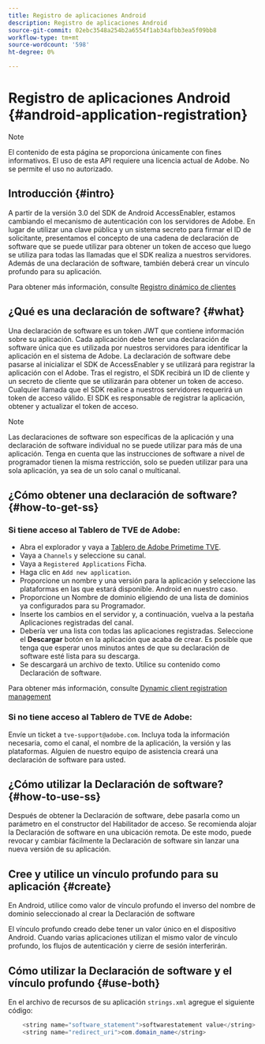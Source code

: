 ```yaml
---
title: Registro de aplicaciones Android
description: Registro de aplicaciones Android
source-git-commit: 02ebc3548a254b2a6554f1ab34afbb3ea5f09bb8
workflow-type: tm+mt
source-wordcount: '598'
ht-degree: 0%

---
```


# Registro de aplicaciones Android {#android-application-registration}

>[!NOTE]
>
>El contenido de esta página se proporciona únicamente con fines informativos. El uso de esta API requiere una licencia actual de Adobe. No se permite el uso no autorizado.

## Introducción {#intro}

A partir de la versión 3.0 del SDK de Android AccessEnabler, estamos cambiando el mecanismo de autenticación con los servidores de Adobe. En lugar de utilizar una clave pública y un sistema secreto para firmar el ID de solicitante, presentamos el concepto de una cadena de declaración de software que se puede utilizar para obtener un token de acceso que luego se utiliza para todas las llamadas que el SDK realiza a nuestros servidores. Además de una declaración de software, también deberá crear un vínculo profundo para su aplicación.

Para obtener más información, consulte [Registro dinámico de clientes](/help/authentication/dynamic-client-registration.md)

## ¿Qué es una declaración de software? {#what}

Una declaración de software es un token JWT que contiene información sobre su aplicación. Cada aplicación debe tener una declaración de software única que es utilizada por nuestros servidores para identificar la aplicación en el sistema de Adobe. La declaración de software debe pasarse al inicializar el SDK de AccessEnabler y se utilizará para registrar la aplicación con el Adobe. Tras el registro, el SDK recibirá un ID de cliente y un secreto de cliente que se utilizarán para obtener un token de acceso. Cualquier llamada que el SDK realice a nuestros servidores requerirá un token de acceso válido. El SDK es responsable de registrar la aplicación, obtener y actualizar el token de acceso.

>[!NOTE]
>
>Las declaraciones de software son específicas de la aplicación y una declaración de software individual no se puede utilizar para más de una aplicación. Tenga en cuenta que las instrucciones de software a nivel de programador tienen la misma restricción, solo se pueden utilizar para una sola aplicación, ya sea de un solo canal o multicanal.

## ¿Cómo obtener una declaración de software? {#how-to-get-ss}

### Si tiene acceso al Tablero de TVE de Adobe:

* Abra el explorador y vaya a [Tablero de Adobe Primetime TVE](https://console.auth.adobe.com).
* Vaya a `Channels` y seleccione su canal.
* Vaya a `Registered Applications` Ficha.
* Haga clic en `Add new application`.
* Proporcione un nombre y una versión para la aplicación y seleccione las plataformas en las que estará disponible. Android en nuestro caso.
* Proporcione un Nombre de dominio eligiendo de una lista de dominios ya configurados para su Programador.
* Inserte los cambios en el servidor y, a continuación, vuelva a la pestaña Aplicaciones registradas del canal.
* Debería ver una lista con todas las aplicaciones registradas. Seleccione el **Descargar** botón en la aplicación que acaba de crear. Es posible que tenga que esperar unos minutos antes de que su declaración de software esté lista para su descarga.
* Se descargará un archivo de texto. Utilice su contenido como Declaración de software.

Para obtener más información, consulte [Dynamic client registration management](/help/authentication/dynamic-client-registration-management.md)

### Si no tiene acceso al Tablero de TVE de Adobe:

Envíe un ticket a `tve-support@adobe.com`. Incluya toda la información necesaria, como el canal, el nombre de la aplicación, la versión y las plataformas. Alguien de nuestro equipo de asistencia creará una declaración de software para usted.

## ¿Cómo utilizar la Declaración de software? {#how-to-use-ss}

Después de obtener la Declaración de software, debe pasarla como un parámetro en el constructor del Habilitador de acceso. Se recomienda alojar la Declaración de software en una ubicación remota. De este modo, puede revocar y cambiar fácilmente la Declaración de software sin lanzar una nueva versión de su aplicación.

## Cree y utilice un vínculo profundo para su aplicación {#create}

En Android, utilice como valor de vínculo profundo el inverso del nombre de dominio seleccionado al crear la Declaración de software

El vínculo profundo creado debe tener un valor único en el dispositivo Android. Cuando varias aplicaciones utilizan el mismo valor de vínculo profundo, los flujos de autenticación y cierre de sesión interferirán.

## Cómo utilizar la Declaración de software y el vínculo profundo {#use-both}

En el archivo de recursos de su aplicación `strings.xml` agregue el siguiente código:

```JAVA
    <string name="software_statement">softwarestatement value</string>
    <string name="redirect_uri">com.domain_name</string>
```
